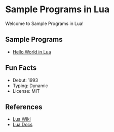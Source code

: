 # Sample Programs in Lua

Welcome to Sample Programs in Lua!

## Sample Programs

- [Hello World in Lua](https://github.com/jrg94/sample-programs/issues/35)

## Fun Facts

- Debut: 1993
- Typing: Dynamic
- License: MIT

## References

- [Lua Wiki](https://en.wikipedia.org/wiki/Lua_(programming_language))
- [Lua Docs](https://www.lua.org/)
